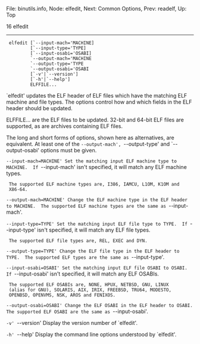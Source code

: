 File: binutils.info,  Node: elfedit,  Next: Common Options,  Prev: readelf,  Up: Top

16 elfedit
**********

     elfedit [`--input-mach='MACHINE]
             [`--input-type='TYPE]
             [`--input-osabi='OSABI]
             `--output-mach='MACHINE
             `--output-type='TYPE
             `--output-osabi='OSABI
             [`-v'|`--version']
             [`-h'|`--help']
             ELFFILE...

   `elfedit' updates the ELF header of ELF files which have the
matching ELF machine and file types.  The options control how and which
fields in the ELF header should be updated.

   ELFFILE... are the ELF files to be updated.  32-bit and 64-bit ELF
files are supported, as are archives containing ELF files.

   The long and short forms of options, shown here as alternatives, are
equivalent. At least one of the `--output-mach', `--output-type' and
`--output-osabi' options must be given.

`--input-mach=MACHINE'
     Set the matching input ELF machine type to MACHINE.  If
     `--input-mach' isn't specified, it will match any ELF machine
     types.

     The supported ELF machine types are, I386, IAMCU, L1OM, K1OM and
     X86-64.

`--output-mach=MACHINE'
     Change the ELF machine type in the ELF header to MACHINE.  The
     supported ELF machine types are the same as `--input-mach'.

`--input-type=TYPE'
     Set the matching input ELF file type to TYPE.  If `--input-type'
     isn't specified, it will match any ELF file types.

     The supported ELF file types are, REL, EXEC and DYN.

`--output-type=TYPE'
     Change the ELF file type in the ELF header to TYPE.  The supported
     ELF types are the same as `--input-type'.

`--input-osabi=OSABI'
     Set the matching input ELF file OSABI to OSABI.  If
     `--input-osabi' isn't specified, it will match any ELF OSABIs.

     The supported ELF OSABIs are, NONE, HPUX, NETBSD, GNU, LINUX
     (alias for GNU), SOLARIS, AIX, IRIX, FREEBSD, TRU64, MODESTO,
     OPENBSD, OPENVMS, NSK, AROS and FENIXOS.

`--output-osabi=OSABI'
     Change the ELF OSABI in the ELF header to OSABI.  The supported
     ELF OSABI are the same as `--input-osabi'.

`-v'
`--version'
     Display the version number of `elfedit'.

`-h'
`--help'
     Display the command line options understood by `elfedit'.


